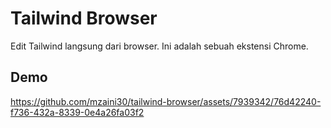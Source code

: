 # Tailwind Browser

Edit Tailwind langsung dari browser. Ini adalah sebuah ekstensi Chrome.

## Demo

https://github.com/mzaini30/tailwind-browser/assets/7939342/76d42240-f736-432a-8339-0e4a26fa03f2

